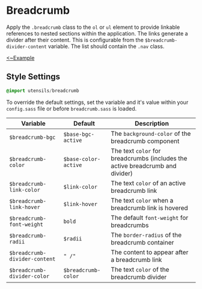 # Breadcrumb
Apply the `.breadcrumb` class to the `ol` or `ul` element to provide linkable
references to nested sections within the application. The links generate
a divider after their content. This is configurable from the
`$breadcrumb-divider-content` variable. The list should contain the
`.nav` class.

[<~Example](markup/breadcrumb.html.haml)


## Style Settings
```sass
@import utensils/breadcrumb
```

To override the default settings, set the variable and it's value
within your `config.sass` file or before `breadcrumb.sass` is loaded.

Variable                      | Default              | Description
----------------------------- | -------------------- | -------------------------------------------
`$breadcrumb-bgc`             | `$base-bgc-active`   | The `background-color` of the breadcrumb component
`$breadcrumb-color`           | `$base-color-active` | The text `color` for breadcrumbs (includes the active breadcrumb and divider)
`$breadcrumb-link-color`      | `$link-color`        | The text `color` of an active breadcrumb link
`$breadcrumb-link-hover`      | `$link-hover`        | The text `color` when a breadcrumb link is hovered
`$breadcrumb-font-weight`     | `bold`               | The default `font-weight` for breadcrumbs
`$breadcrumb-radii`           | `$radii`             | The `border-radius` of the breadcrumb container
`$breadcrumb-divider-content` | `" /"`               | The content to appear after a breadcrumb link
`$breadcrumb-divider-color`   | `$breadcrumb-color`  | The text `color` of the breadcrumb divider

